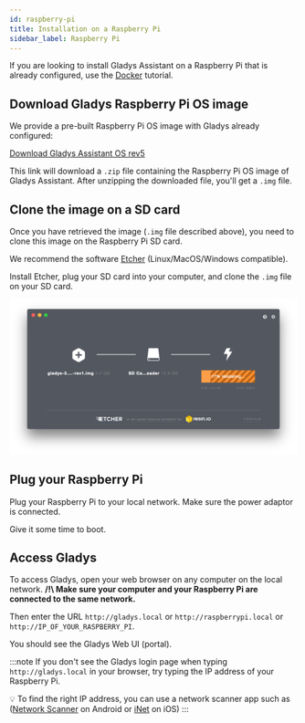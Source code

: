 ```yaml
---
id: raspberry-pi
title: Installation on a Raspberry Pi
sidebar_label: Raspberry Pi
---
```


If you are looking to install Gladys Assistant on a Raspberry Pi that is already configured, use the [Docker](/docs/installation/docker) tutorial.

## Download Gladys Raspberry Pi OS image

We provide a pre-built Raspberry Pi OS image with Gladys already configured:

<a class="button button--primary margin-bottom--md" href="https://gladysassistant.com/download/latest" rel="nofollow" >Download Gladys Assistant OS rev5</a>

This link will download a `.zip` file containing the Raspberry Pi OS image of Gladys Assistant. After unzipping the downloaded file, you'll get a `.img` file.

## Clone the image on a SD card

Once you have retrieved the image (`.img` file described above), you need to clone this image on the Raspberry Pi SD card.

We recommend the software [Etcher](https://www.balena.io/etcher/) (Linux/MacOS/Windows compatible).

Install Etcher, plug your SD card into your computer, and clone the `.img` file on your SD card.

![Etcher](../../static/img/docs/en/installation/etcher.png)

## Plug your Raspberry Pi

Plug your Raspberry Pi to your local network. Make sure the power adaptor is connected.

Give it some time to boot.

## Access Gladys

To access Gladys, open your web browser on any computer on the local network. **/!\ Make sure your computer and your Raspberry Pi are connected to the same network.**

Then enter the URL `http://gladys.local` or `http://raspberrypi.local` or `http://IP_OF_YOUR_RASPBERRY_PI`.

You should see the Gladys Web UI (portal).

:::note
If you don't see the Gladys login page when typing `http://gladys.local` in your browser, try typing the IP address of your Raspberry Pi.

💡 To find the right IP address, you can use a network scanner app such as ([Network Scanner](https://play.google.com/store/apps/details?id=com.easymobile.lan.scanner&hl=fr) on Android or [iNet](https://itunes.apple.com/fr/app/inet-network-scanner/id340793353?mt=8) on iOS)
:::

